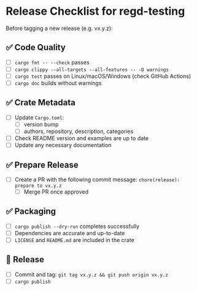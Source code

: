 # Release Checklist for regd-testing

Before tagging a new release (e.g. vx.y.z):

## ✅ Code Quality
- [ ] `cargo fmt -- --check` passes
- [ ] `cargo clippy --all-targets --all-features -- -D warnings`
- [ ] `cargo test` passes on Linux/macOS/Windows (check GitHub Actions)
- [ ] `cargo doc` builds without warnings

## ✅ Crate Metadata
- [ ] Update `Cargo.toml`:
  - [ ] version bump
  - [ ] authors, repository, description, categories
- [ ] Check README version and examples are up to date
- [ ] Update any necessary documentation

## ✅ Prepare Release
- [ ] Create a PR with the following commit message: `chore(release): prepare to vx.y.z`
  - [ ] Merge PR once approved

## ✅ Packaging
- [ ] `cargo publish --dry-run` completes successfully
- [ ] Dependencies are accurate and up-to-date
- [ ] `LICENSE` and `README.md` are included in the crate

## 🚀 Release
- [ ] Commit and tag: `git tag vx.y.z && git push origin vx.y.z`
- [ ] `cargo publish`
